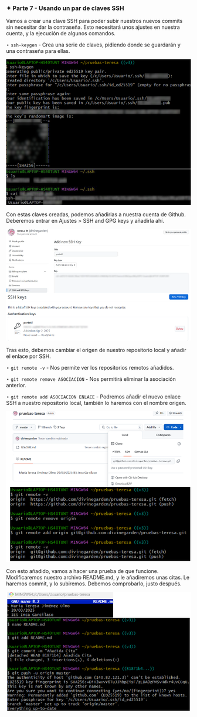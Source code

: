 ### ✦ Parte 7 - Usando un par de claves SSH
Vamos a crear una clave SSH para poder subir nuestros nuevos commits sin necesitar dar la contraseña. Esto necesitará unos ajustes en nuestra cuenta, y la ejecución de algunos comandos.

⋆ ```ssh-keygen``` - Crea una serie de claves, pidiendo donde se guardarán y una contraseña para ellas.

![imagen1](https://github.com/divinegarden/pruebas-teresa/blob/master/apuntes/imagenesProyecto/p7/1.png)

Con estas claves creadas, podemos añadirlas a nuestra cuenta de Github. Deberemos entrar en Ajustes > SSH and GPG keys y añadirla ahí.

![imagen2](https://github.com/divinegarden/pruebas-teresa/blob/master/apuntes/imagenesProyecto/p7/2.png)

Tras esto, debemos cambiar el origen de nuestro repositorio local y añadir el enlace por SSH. 

⋆ ```git remote -v``` - Nos permite ver los repositorios remotos añadidos.

⋆ ```git remote remove ASOCIACION``` - Nos permitirá eliminar la asociación anterior. 

⋆ ```git remote add ASOCIACION ENLACE``` - Podremos añadir el nuevo enlace SSH a nuestro repositorio local, también lo haremos con el nombre origen. 

![imagen3](https://github.com/divinegarden/pruebas-teresa/blob/master/apuntes/imagenesProyecto/p7/3.png)

Con esto añadido, vamos a hacer una prueba de que funcione. Modificaremos nuestro archivo README.md, y le añadiremos unas citas. Le haremos commit, y lo subiremos. Debemos comprobarlo, justo después.

![imagen4](https://github.com/divinegarden/pruebas-teresa/blob/master/apuntes/imagenesProyecto/p7/4.png)
